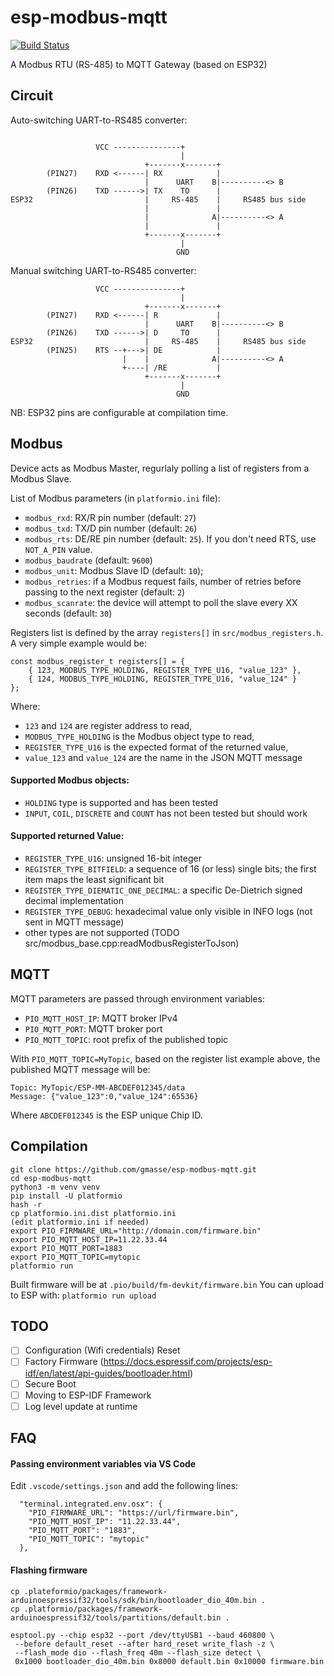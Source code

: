 # esp-modbus-mqtt
[![Build Status](https://travis-ci.com/gmasse/esp-modbus-mqtt.svg?branch=master)](https://travis-ci.com/gmasse/esp-modbus-mqtt)

A Modbus RTU (RS-485) to MQTT Gateway (based on ESP32)

## Circuit

Auto-switching UART-to-RS485 converter:
```

                   VCC ---------------+
                                      |
                              +-------x-------+
        (PIN27)    RXD <------| RX            |
                              |      UART    B|----------<> B
        (PIN26)    TXD ------>| TX    TO      |
ESP32                         |     RS-485    |     RS485 bus side
                              |               |
                              |              A|----------<> A
                              |               |
                              +-------x-------+
                                      |
                                     GND
```
Manual switching UART-to-RS485 converter:
```
                   VCC ---------------+
                                      |
                              +-------x-------+
        (PIN27)    RXD <------| R             |
                              |      UART    B|----------<> B
        (PIN26)    TXD ------>| D     TO      |
ESP32                         |     RS-485    |     RS485 bus side
        (PIN25)    RTS --+--->| DE            |
                         |    |              A|----------<> A
                         +----| /RE           |
                              +-------x-------+
                                      |
                                     GND
```
NB: ESP32 pins are configurable at compilation time.

## Modbus

Device acts as Modbus Master, regurlaly polling a list of registers from a Modbus Slave.

List of Modbus parameters (in `platformio.ini` file):
 - `modbus_rxd`: RX/R pin number (default: `27`)
 - `modbus_txd`: TX/D pin number (default: `26`)
 - `modbus_rts`: DE/RE pin number (default: `25`). If you don't need RTS, use `NOT_A_PIN` value.
 - `modbus_baudrate` (default: `9600`)
 - `modbus_unit`: Modbus Slave ID (default: `10`);
 - `modbus_retries`: if a Modbus request fails, number of retries before passing to the next register (default: `2`)
 - `modbus_scanrate`: the device will attempt to poll the slave every XX seconds (default: `30`)

Registers list is defined by the array `registers[]` in `src/modbus_registers.h`.
A very simple example would be:
```
const modbus_register_t registers[] = {
    { 123, MODBUS_TYPE_HOLDING, REGISTER_TYPE_U16, "value_123" },
    { 124, MODBUS_TYPE_HOLDING, REGISTER_TYPE_U16, "value_124" }
};
```
Where:
 - `123` and `124` are register address to read,
 - `MODBUS_TYPE_HOLDING` is the Modbus object type to read,
 - `REGISTER_TYPE_U16` is the expected format of the returned value,
 - `value_123` and `value_124` are the name in the JSON MQTT message

#### Supported Modbus objects:
 - `HOLDING` type is supported and has been tested
 - `INPUT`, `COIL`, `DISCRETE` and `COUNT` has not been tested but should work

#### Supported returned Value:
 - `REGISTER_TYPE_U16`: unsigned 16-bit integer
 - `REGISTER_TYPE_BITFIELD`: a sequence of 16 (or less) single bits; the first item maps the least significant bit
 - `REGISTER_TYPE_DIEMATIC_ONE_DECIMAL`: a specific De-Dietrich signed decimal implementation
 - `REGISTER_TYPE_DEBUG`: hexadecimal value only visible in INFO logs (not sent in MQTT message)
 - other types are not supported (TODO src/modbus_base.cpp:readModbusRegisterToJson)

## MQTT

MQTT parameters are passed through environment variables:
 - `PIO_MQTT_HOST_IP`: MQTT broker IPv4
 - `PIO_MQTT_PORT`: MQTT broker port
 - `PIO_MQTT_TOPIC`: root prefix of the published topic

With `PIO_MQTT_TOPIC=MyTopic`, based on the register list example above, the published MQTT message will be:
```
Topic: MyTopic/ESP-MM-ABCDEF012345/data
Message: {"value_123":0,"value_124":65536}
```
Where `ABCDEF012345` is the ESP unique Chip ID.

## Compilation

```
git clone https://github.com/gmasse/esp-modbus-mqtt.git
cd esp-modbus-mqtt
python3 -m venv venv
pip install -U platformio
hash -r
cp platformio.ini.dist platformio.ini
(edit platformio.ini if needed)
export PIO_FIRMWARE_URL="http://domain.com/firmware.bin"
export PIO_MQTT_HOST_IP=11.22.33.44
export PIO_MQTT_PORT=1883
export PIO_MQTT_TOPIC=mytopic
platformio run
```

Built firmware will be at `.pio/build/fm-devkit/firmware.bin`
You can upload to ESP with: `platformio run upload`

## TODO

- [ ] Configuration (Wifi credentials) Reset
- [ ] Factory Firmware (https://docs.espressif.com/projects/esp-idf/en/latest/api-guides/bootloader.html)
- [ ] Secure Boot
- [ ] Moving to ESP-IDF Framework
- [ ] Log level update at runtime

## FAQ
#### Passing environment variables via VS Code
Edit `.vscode/settings.json` and add the following lines:
```
  "terminal.integrated.env.osx": {
    "PIO_FIRMWARE_URL": "https://url/firmware.bin",
    "PIO_MQTT_HOST_IP": "11.22.33.44",
    "PIO_MQTT_PORT": "1883",
    "PIO_MQTT_TOPIC": "mytopic"
  },
```

#### Flashing firmware
```
cp .plateformio/packages/framework-arduinoespressif32/tools/sdk/bin/bootloader_dio_40m.bin .
cp .platformio/packages/framework-arduinoespressif32/tools/partitions/default.bin .

esptool.py --chip esp32 --port /dev/ttyUSB1 --baud 460800 \
 --before default_reset --after hard_reset write_flash -z \
 --flash_mode dio --flash_freq 40m --flash_size detect \
 0x1000 bootloader_dio_40m.bin 0x8000 default.bin 0x10000 firmware.bin
```
